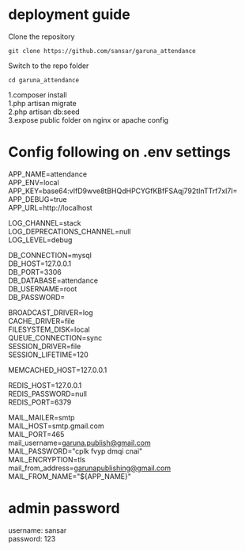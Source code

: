 # deployment guide

Clone the repository

    git clone https://github.com/sansar/garuna_attendance

Switch to the repo folder

    cd garuna_attendance

1.composer install  
1.php artisan migrate  
2.php artisan db:seed  
3.expose public folder on nginx or apache config

# Config following on .env settings

APP_NAME=attendance  
APP_ENV=local  
APP_KEY=base64:vIfD9wve8tBHQdHPCYGfKBfFSAqj792tInTTrf7xl7I=  
APP_DEBUG=true  
APP_URL=http://localhost

LOG_CHANNEL=stack  
LOG_DEPRECATIONS_CHANNEL=null  
LOG_LEVEL=debug

DB_CONNECTION=mysql  
DB_HOST=127.0.0.1  
DB_PORT=3306  
DB_DATABASE=attendance  
DB_USERNAME=root  
DB_PASSWORD=

BROADCAST_DRIVER=log  
CACHE_DRIVER=file  
FILESYSTEM_DISK=local  
QUEUE_CONNECTION=sync  
SESSION_DRIVER=file  
SESSION_LIFETIME=120

MEMCACHED_HOST=127.0.0.1

REDIS_HOST=127.0.0.1  
REDIS_PASSWORD=null  
REDIS_PORT=6379

MAIL_MAILER=smtp  
MAIL_HOST=smtp.gmail.com  
MAIL_PORT=465  
mail_username=garuna.publish@gmail.com  
MAIL_PASSWORD="cplk fvyp dmqi cnai"  
MAIL_ENCRYPTION=tls  
mail_from_address=garunapublishing@gmail.com  
MAIL_FROM_NAME="${APP_NAME}"

# admin password

username: sansar  
password: 123  


